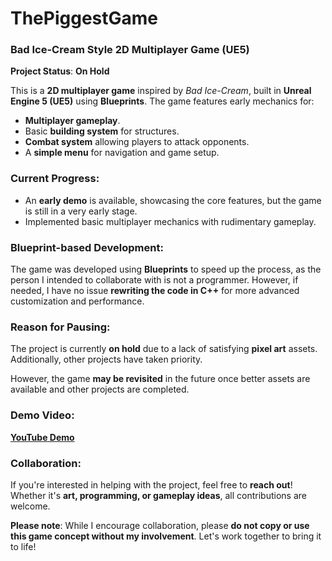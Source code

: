 # ThePiggestGame

### Bad Ice-Cream Style 2D Multiplayer Game (UE5)

**Project Status**: **On Hold**

This is a **2D multiplayer game** inspired by *Bad Ice-Cream*, built in **Unreal Engine 5 (UE5)** using **Blueprints**. The game features early mechanics for:

- **Multiplayer gameplay**.
- Basic **building system** for structures.
- **Combat system** allowing players to attack opponents.
- A **simple menu** for navigation and game setup.

### Current Progress:
- An **early demo** is available, showcasing the core features, but the game is still in a very early stage.
- Implemented basic multiplayer mechanics with rudimentary gameplay.

### Blueprint-based Development:
The game was developed using **Blueprints** to speed up the process, as the person I intended to collaborate with is not a programmer. However, if needed, I have no issue **rewriting the code in C++** for more advanced customization and performance.

### Reason for Pausing:
The project is currently **on hold** due to a lack of satisfying **pixel art** assets. Additionally, other projects have taken priority.

However, the game **may be revisited** in the future once better assets are available and other projects are completed.

### Demo Video:
[**YouTube Demo**](https://youtube.com/your-demo-link)

### Collaboration:
If you're interested in helping with the project, feel free to **reach out**! Whether it's **art, programming, or gameplay ideas**, all contributions are welcome.

**Please note**: While I encourage collaboration, please **do not copy or use this game concept without my involvement**. Let's work together to bring it to life!